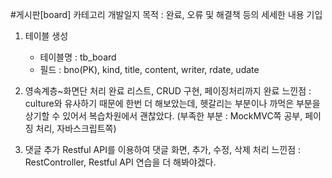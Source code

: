 #게시판[board] 카테고리 개발일지 
목적 : 완료, 오류 및 해결책 등의 세세한 내용 기입
1. 테이블 생성 
    - 테이블명 : tb_board
    - 필드 : bno(PK), kind, title, content, writer, rdate, udate 
2. 영속계층~화면단 처리 완료 
리스트, CRUD 구현, 페이징처리까지 완료 
느낀점 : culture와 유사하기 때문에 한번 더 해보았는데, 헷갈리는 부분이나 까먹은 부분을 
상기할 수 있어서 복습차원에서 괜찮았다. (부족한 부분 : MockMVC쪽 공부, 페이징 처리, 자바스크립트쪽)  

3. 댓글 추가 
Restful API를 이용하여 댓글 화면, 추가, 수정, 삭제 처리 
느낀점 : RestController, Restful API 연습을 더 해봐야겠다.   
